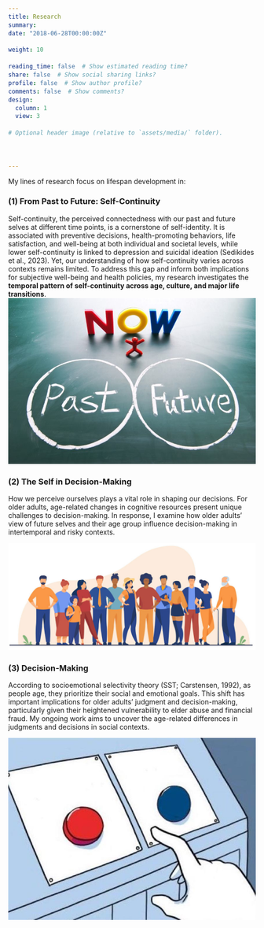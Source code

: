 ```yaml
---
title: Research
summary: 
date: "2018-06-28T00:00:00Z"

weight: 10

reading_time: false  # Show estimated reading time?
share: false  # Show social sharing links?
profile: false  # Show author profile?
comments: false  # Show comments?
design:
  column: 1
  view: 3

# Optional header image (relative to `assets/media/` folder).

  
  
---
```

My lines of research focus on lifespan development in:


### (1) From Past to Future: Self-Continuity

Self-continuity, the perceived connectedness with our past and future selves at different time points, is a cornerstone of self-identity. It is associated with preventive decisions, health-promoting behaviors, life satisfaction, and well-being at both individual and societal levels, while lower self-continuity is linked to depression and suicidal ideation (Sedikides et al., 2023). Yet, our understanding of how self-continuity varies across contexts remains limited. To address this gap and inform both implications for subjective well-being and health policies, my research investigates the **temporal pattern of self-continuity across age, culture, and major life transitions**.
![](pastfuture.jpeg " ")

 
  
### (2) The Self in Decision-Making
How we perceive ourselves plays a vital role in shaping our decisions. For older adults, age-related changes in cognitive resources present unique challenges to decision-making. In response, I examine how older adults’ view of future selves and their age group influence decision-making in intertemporal and risky contexts.


![](male_cycle.jpeg " ")

### (3) Decision-Making
According to socioemotional selectivity theory (SST; Carstensen, 1992), as people age, they prioritize their social and emotional goals. This shift has important implications for older adults’ judgment and decision-making, particularly given their heightened vulnerability to elder abuse and financial fraud. My ongoing work aims to uncover the age-related differences in judgments and decisions in social contexts.

![](decision.jpeg " ")

